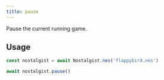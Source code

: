 ```yaml
---
title: pause
---
```


Pause the current running game.

## Usage
```js
const nostalgist = await Nostalgist.nes('flappybird.nes')

await nostalgist.pause()
```
